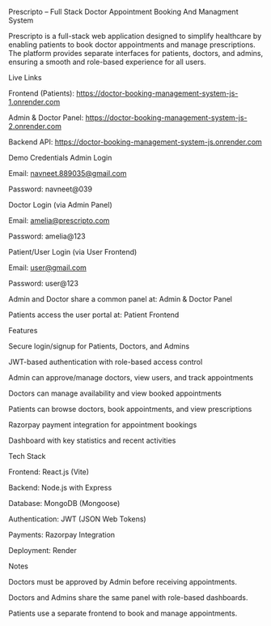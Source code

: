 Prescripto – Full Stack Doctor Appointment Booking And Managment System

Prescripto is a full-stack web application designed to simplify healthcare by enabling patients to book doctor appointments and manage prescriptions. The platform provides separate interfaces for patients, doctors, and admins, ensuring a smooth and role-based experience for all users.

Live Links

Frontend (Patients): https://doctor-booking-management-system-js-1.onrender.com

Admin & Doctor Panel: https://doctor-booking-management-system-js-2.onrender.com

Backend API: https://doctor-booking-management-system-js.onrender.com

Demo Credentials
Admin Login

Email: navneet.889035@gmail.com

Password: navneet@039

Doctor Login (via Admin Panel)

Email: amelia@prescripto.com

Password: amelia@123

Patient/User Login (via User Frontend)

Email: user@gmail.com

Password: user@123

Admin and Doctor share a common panel at:
Admin & Doctor Panel

Patients access the user portal at:
Patient Frontend

Features

Secure login/signup for Patients, Doctors, and Admins

JWT-based authentication with role-based access control

Admin can approve/manage doctors, view users, and track appointments

Doctors can manage availability and view booked appointments

Patients can browse doctors, book appointments, and view prescriptions

Razorpay payment integration for appointment bookings

Dashboard with key statistics and recent activities

Tech Stack

Frontend: React.js (Vite)

Backend: Node.js with Express

Database: MongoDB (Mongoose)

Authentication: JWT (JSON Web Tokens)

Payments: Razorpay Integration

Deployment: Render

Notes

Doctors must be approved by Admin before receiving appointments.

Doctors and Admins share the same panel with role-based dashboards.

Patients use a separate frontend to book and manage appointments.

